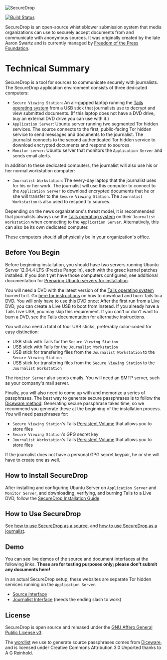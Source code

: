 ![SecureDrop](/docs/images/logo.png)

[![Build Status](https://travis-ci.org/freedomofpress/securedrop.png)](http://travis-ci.org/freedomofpress/securedrop)

SecureDrop is an open-source whistleblower submission system that media organizations can use to securely accept documents from and communicate with anonymous sources. It was originally created by the late Aaron Swartz and is currently managed by [Freedom of the Press Foundation](https://pressfreedomfoundation.org).

# Technical Summary

SecureDrop is a tool for sources to communicate securely with journalists. The SecureDrop application environment consists of three dedicated computers:

* `Secure Viewing Station`: An air-gapped laptop running the [Tails operating system](https://tails.boum.org/) from a USB stick that journalists use to decrypt and view submitted documents. (If this laptop does not have a DVD drive, buy an external DVD drive you can use with it.)
* `Application Server`: Ubuntu server running two segmented Tor hidden services. The source connects to the first, public-facing Tor hidden service to send messages and documents to the journalist. The journalist connects to the second authenticated Tor hidden service to download encrypted documents and respond to sources.
* `Monitor server`: Ubuntu server that monitors the `Application Server` and sends email alerts.

In addition to these dedicated computers, the journalist will also use his or her normal workstation computer:

* `Journalist Workstation`: The every-day laptop that the journalist uses for his or her work. The journalist will use this computer to connect to the `Application Server` to download encrypted documents that he or she will transfer to the `Secure Viewing Station`. The `Journalist Workstation` is also used to respond to sources.

Depending on the news organizations's threat model, it is recommended that journalists always use the [Tails operating system](https://tails.boum.org/) on their `Journalist Workstation` when connecting to the `Application Server`. Alternatively, this can also be its own dedicated computer.

These computers should all physically be in your organization's office. 

## Before You Begin

Before beginning installation, you should have two servers running Ubuntu Server 12.04.4 LTS (Precise Pangolin), each with the grsec kernel patches installed. If you don't yet have those computers configured, see additional documentation for [Preparing Ubuntu servers for installation](/docs/ubuntu_config.md).

You will need a DVD with the latest version of the [Tails operating system](https://tails.boum.org/download/index.en.html) burned to it. Go [here for instructions](https://tails.boum.org/download/index.en.html) on how to download and burn Tails to a DVD.  You will only have to use this DVD once: After the first run from a Live DVD, you can create a Live USB to boot from instead. If you already have a Tails Live USB, you may skip this requirement. If you can't or don't want to burn a DVD, see the [Tails documentation](https://tails.boum.org/download/index.en.html) for alternative instructions.

You will also need a total of four USB sticks, preferably color-coded for easy distinction:
* USB stick with Tails for the `Secure Viewing Station`
* USB stick with Tails for the `Journalist Workstation`
* USB stick for transfering files from the `Journalist Workstation` to the `Secure Viewing Station`
* USB stick for transfering files from the `Secure Viewing Station` to the `Journalist Workstation`

The `Monitor Server` also sends emails. You will need an SMTP server, such as your company's mail server.

Finally, you will also need to come up with and memorize a series of passphrases. The best way to generate secure passphrases is to follow the [Diceware method](http://world.std.com/~reinhold/diceware.html). Generating secure passphrase takes time, so we recommend you generate these at the beginning of the installation process. You will need passphrases for:

* `Secure Viewing Station`'s Tails [Persistent Volume](https://tails.boum.org/doc/first_steps/persistence/index.en.html) that allows you to store files
* `Secure Viewing Station`'s GPG secret key
* `Journalist Workstation`'s Tails [Persistent Volume](https://tails.boum.org/doc/first_steps/persistence/index.en.html) that allows you to store files

If the journalist does not have a personal GPG secret keypair, he or she will have to create one as well.

## How to Install SecureDrop

After installing and configuring Ubuntu Server on `Application Server` and `Monitor Server`, and downloading, verifying, and burning Tails to a Live DVD, follow the [SecureDrop Installation Guide](/docs/install.md).

## How to Use SecureDrop

See [how to use SecureDrop as a source](/docs/source_user_manual.md).
and [how to use SecureDrop as a journalist](/docs/journalist_user_manual.md).

## Demo

You can see live demos of the source and document interfaces at the following links. **These are for testing purposes only; please don't submit any documents here!**

In an actual SecureDrop setup, these websites are separate Tor hidden services running on the `Application Server`.

* [Source Interface](http://SecureDropDemo.org)
* [Journalist Interface](http://SecureDropDemo.org/journalist/) (needs the ending slash to work)

## License

SecureDrop is open source and released under the [GNU Affero General Public License v3](/LICENSE). 

The [wordlist](/securedrop/wordlist) we use to generate source passphrases comes from [Diceware](http://world.std.com/~reinhold/diceware.html), and is licensed under Creative Commons Attribution 3.0 Unported thanks to A G Reinhold.
